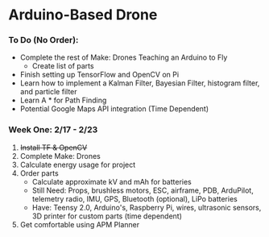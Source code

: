 # Arduino-Based Drone
### To Do (No Order):
- Complete the rest of Make: Drones Teaching an Arduino to Fly
    - Create list of parts
- Finish setting up TensorFlow and OpenCV on Pi
- Learn how to implement a Kalman Filter, Bayesian Filter, histogram filter, and particle filter
- Learn A * for Path Finding
- Potential Google Maps API integration (Time Dependent)

### Week One: 2/17 - 2/23
1. ~~Install TF & OpenCV~~
2. Complete Make: Drones
3. Calculate energy usage for project
4. Order parts
    - Calculate approximate kV and mAh for batteries
    - Still Need: Props, brushless motors, ESC, airframe, PDB, ArduPilot, telemetry radio, IMU, GPS, Bluetooth (optional), LiPo batteries
    - Have: Teensy 2.0, Arduino's, Raspberry Pi, wires, ultrasonic sensors, 3D printer for custom parts (time dependent)
5. Get comfortable using APM Planner